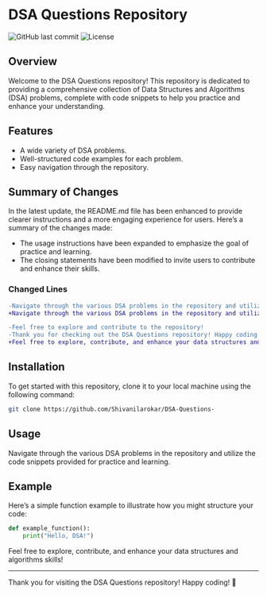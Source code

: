 # DSA Questions Repository

![GitHub last commit](https://img.shields.io/github/last-commit/Shivanilarokar/DSA-Questions-) ![License](https://img.shields.io/badge/license-MIT-blue.svg)

## Overview

Welcome to the DSA Questions repository! This repository is dedicated to providing a comprehensive collection of Data Structures and Algorithms (DSA) problems, complete with code snippets to help you practice and enhance your understanding.

## Features

- A wide variety of DSA problems.
- Well-structured code examples for each problem.
- Easy navigation through the repository.

## Summary of Changes

In the latest update, the README.md file has been enhanced to provide clearer instructions and a more engaging experience for users. Here’s a summary of the changes made:

- The usage instructions have been expanded to emphasize the goal of practice and learning.
- The closing statements have been modified to invite users to contribute and enhance their skills.

### Changed Lines
```diff
-Navigate through the various DSA problems in the repository and utilize the code snippets provided.
+Navigate through the various DSA problems in the repository and utilize the code snippets provided for practice and learning.

-Feel free to explore and contribute to the repository!
-Thank you for checking out the DSA Questions repository! Happy coding! 🎉
+Feel free to explore, contribute, and enhance your data structures and algorithms skills!
```

## Installation

To get started with this repository, clone it to your local machine using the following command:

```bash
git clone https://github.com/Shivanilarokar/DSA-Questions-
```

## Usage

Navigate through the various DSA problems in the repository and utilize the code snippets provided for practice and learning.

## Example

Here’s a simple function example to illustrate how you might structure your code:

```python
def example_function():
    print("Hello, DSA!")
```

Feel free to explore, contribute, and enhance your data structures and algorithms skills!

---

Thank you for visiting the DSA Questions repository! Happy coding! 🎉
